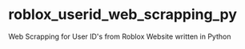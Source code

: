 # roblox_userid_web_scrapping_py
 Web Scrapping for User ID's from Roblox Website written in Python
